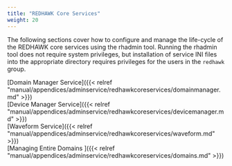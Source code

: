 ```yaml
---
title: "REDHAWK Core Services"
weight: 20
---
```


The following sections cover how to configure and manage the life-cycle of the REDHAWK core services using the rhadmin tool. Running the rhadmin tool does not require system privileges, but installation of service INI files into the appropriate directory requires privileges for the users in the `redhawk` group.

[Domain Manager Service]({{< relref "manual/appendices/adminservice/redhawkcoreservices/domainmanager.md" >}})  
[Device Manager Service]({{< relref "manual/appendices/adminservice/redhawkcoreservices/devicemanager.md" >}})  
[Waveform Service]({{< relref "manual/appendices/adminservice/redhawkcoreservices/waveform.md" >}})  
[Managing Entire Domains ]({{< relref "manual/appendices/adminservice/redhawkcoreservices/domains.md" >}})  

